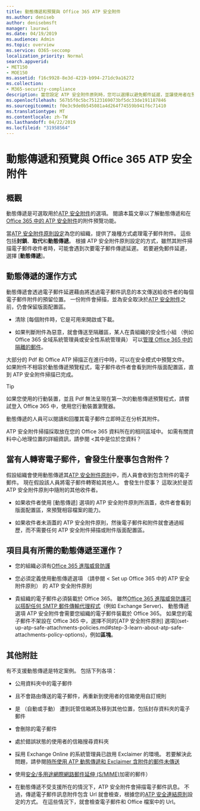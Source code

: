 ```yaml
---
title: 動態傳遞和預覽與 Office 365 ATP 安全附件
ms.author: deniseb
author: denisebmsft
manager: laurawi
ms.date: 04/19/2019
ms.audience: Admin
ms.topic: overview
ms.service: O365-seccomp
localization_priority: Normal
search.appverid:
- MET150
- MOE150
ms.assetid: f16c9928-8e3d-4219-b994-271dc9a16272
ms.collection:
- M365-security-compliance
description: 當您設定 ATP 安全附件原則時，您可以選擇以避免郵件延遲，並讓使用者在預覽所掃描的附件動態傳遞。
ms.openlocfilehash: 567b5f0c5bc75123169073bf5dc33de191187846
ms.sourcegitcommit: f0e3c9de0b545081a4d264f74559b941f6c71410
ms.translationtype: MT
ms.contentlocale: zh-TW
ms.lasthandoff: 04/22/2019
ms.locfileid: "31958564"
---
```

# <a name="dynamic-delivery-and-previewing-with-office-365-atp-safe-attachments"></a>動態傳遞和預覽與 Office 365 ATP 安全附件

## <a name="overview"></a>概觀

動態傳遞是可選取用於[ATP 安全附件](atp-safe-attachments.md)的選項。 閱讀本篇文章以了解動態傳遞和在[Office 365 中的 ATP 安全附件](atp-safe-attachments.md)的附件預覽功能。

當[ATP 安全附件原則設定](set-up-atp-safe-attachments-policies.md)為您的組織，提供了幾種方式處理電子郵件附件。 這些包括**封鎖**、**取代**和**動態傳遞**。 根據 ATP 安全附件原則設定的方式，雖然其附件掃描電子郵件收件者時，可能會遇到次要電子郵件傳遞延遲。 若要避免郵件延遲，選擇 [**動態傳遞**]。
  
## <a name="how-dynamic-delivery-works"></a>動態傳遞的運作方式
  
動態傳遞會透過電子郵件延遲藉由將透過電子郵件訊息的本文傳送給收件者的每個電子郵件附件的預留位置。 一份附件會掃描，並為安全取決於[ATP 安全附件](atp-safe-attachments.md)之前，仍會保留版面配置區。 

- 清除 [每個附件時，它是可用來開啟或下載。 

- 如果判斷附件為惡意，就會傳送至隔離區，某人在貴組織的安全性小組 （例如 Office 365 全域系統管理員或安全性系統管理員） 可以[管理 Office 365 中的隔離的郵件](manage-quarantined-messages-and-files.md)。

大部分的 Pdf 和 Office ATP 掃描正在進行中時，可以在安全模式中預覽文件。 如果附件不相容於動態傳遞預覽程式，電子郵件收件者會看到附件版面配置區，直到 ATP 安全附件掃描已完成。

> [!TIP]
> 如果您使用的行動裝置，並且 Pdf 無法呈現在第一次的動態傳遞預覽程式，請嘗試登入 Office 365 中，使用您行動裝置瀏覽器。

動態傳遞的人員可以閱讀和回覆其電子郵件立即時正在分析其附件。 

ATP 安全附件掃描採取放在您的 Office 365 資料所在的相同區域中。 如需有關資料中心地理位置的詳細資訊，請參閱 <<c0>其中是位於您資料？ 
  
## <a name="what-happens-when-someone-forwards-an-email-that-contains-an-attachment"></a>當有人轉寄電子郵件，會發生什麼事包含附件？

假設組織會使用動態傳遞其[ATP 安全附件原則](set-up-atp-safe-attachments-policies.md)中，而人員會收到包含附件的電子郵件。 現在假設該人員將電子郵件轉寄給其他人。 會發生什麼事？ 這取決於是否 ATP 安全附件原則中隨附的其他收件者。
  
- 如果收件者使用 [動態傳遞] 選項的 ATP 安全附件原則所涵蓋，收件者會看到版面配置區，來預覽相容檔案的能力。
    
- 如果收件者未涵蓋的 ATP 安全附件原則，然後電子郵件和附件就會通過經歷，而不需要任何 ATP 安全附件掃描或附件版面配置區。
    
## <a name="whats-required-for-dynamic-delivery-to-work"></a>項目具有所需的動態傳遞至運作？

- 您的組織必須有[Office 365 進階威脅防護](office-365-atp.md)
    
- 您必須定義使用動態傳遞選項 （請參閱 < <b0>Set up Office 365 中的 ATP 安全附件原則</b0>） 的 ATP 安全附件原則
    
- 貴組織的電子郵件必須裝載於 Office 365。 雖然[Office 365 進階威脅防護可以搭配任何 SMTP 郵件傳輸代理程式](https://docs.microsoft.com/office365/servicedescriptions/office-365-advanced-threat-protection-service-description#requirements-for-office-365-advanced-threat-protection-atp)（例如 Exchange Server)、 動態傳遞選項 ATP 安全附件會需要您組織的電子郵件裝載於 Office 365。 如果您的電子郵件不架設在 Office 365 中，選擇不同的[ATP 安全附件原則] 選項](set-up-atp-safe-attachments-policies.md#step-3-learn-about-atp-safe-attachments-policy-options)，例如**區塊**。
    
## <a name="additional-considerations"></a>其他附註

有不支援動態傳遞是特定案例。 包括下列各項：
  
- 公用資料夾中的電子郵件
    
- 且不會路由傳送的電子郵件，再重新到使用者的信箱使用自訂規則
    
- 是 （自動或手動） 遭到託管信箱將及移到其他位置，包括封存資料夾的電子郵件
    
- 會刪除的電子郵件
    
- 處於錯誤狀態的使用者的信箱搜尋資料夾
    
- 採用 Exchange Online 的系統管理員已啟用 Exclaimer 的環境。 若要解決此問題，請參閱[時所使用 ATP 動態傳遞和 Exclaimer 含附件的郵件未傳送](https://support.microsoft.com/help/4014438/messages-with-attachments-are-not-delivered-when-atp-dynamic-delivery)

- 使用[安全/多用途網際網路郵件延伸 (S/MIME)](s-mime-for-message-signing-and-encryption.md)加密的郵件）

- 在動態傳遞不受支援所在的情況下，ATP 安全附件會掃描電子郵件訊息。 不過，傳遞電子郵件訊息附件包含 Url 就會檢查，根據您的[ATP 安全連結原則](set-up-atp-safe-links-policies.md)設定的方式。 在這些情況下，就會檢查電子郵件和 Office 檔案中的 Url。
